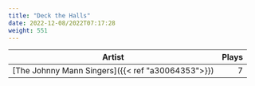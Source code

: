 ```yaml
---
title: "Deck the Halls"
date: 2022-12-08/2022T07:17:28
weight: 551
---
```




 Artist | Plays 
----- | -----:
[The Johnny Mann Singers]({{< ref "a30064353">}}) | 7
